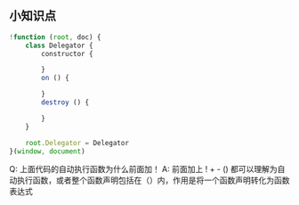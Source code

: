 
## 小知识点

``` javascript
!function (root, doc) {
    class Delegator {
        constructor {

        }
        on () {

        }
        destroy () {

        }
    }

    root.Delegator = Delegator
}(window, document)
```
Q: 上面代码的自动执行函数为什么前面加！
A: 前面加上 ! + - () 都可以理解为自动执行函数，或者整个函数声明包括在（）内，作用是将一个函数声明转化为函数表达式 

